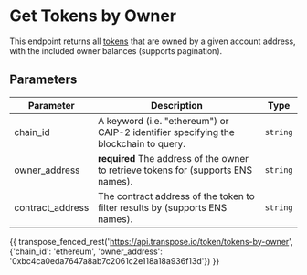 # Get Tokens by Owner

This endpoint returns all [tokens](../models/token_model.md) that are owned by a given account address, with the included owner balances (supports pagination).

## Parameters
| Parameter     | Description                                                                          | Type     | 
|---------------|--------------------------------------------------------------------------------------|----------|
| chain_id      | A keyword (i.e. "ethereum") or CAIP-2 identifier specifying the blockchain to query. | `string` | 
| owner_address | **required** The address of the owner to retrieve tokens for (supports ENS names).   | `string` | 
| contract_address | The contract address of the token to filter results by (supports ENS names).    | `string` | 

{{ transpose_fenced_rest('https://api.transpose.io/token/tokens-by-owner', {'chain_id': 'ethereum', 'owner_address': '0xbc4ca0eda7647a8ab7c2061c2e118a18a936f13d'}) }}